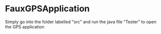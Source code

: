 # FauxGPSApplication

Simply go into the folder labelled "src" and run the java file "Tester" to open the GPS application
